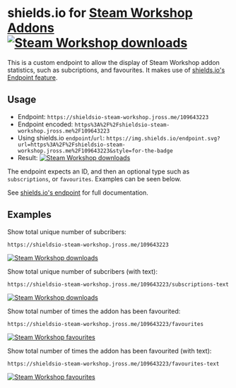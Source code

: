 # shields.io for [Steam Workshop Addons](https://steamcommunity.com/workshop/) <a href="https://steamcommunity.com/sharedfiles/filedetails/?id=109643223"><img src="https://img.shields.io/endpoint.svg?url=https%3A%2F%2Fshieldsio-steam-workshop.jross.me%2F109643223&style=for-the-badge" alt="Steam Workshop downloads"></a>
This is a custom endpoint to allow the display of Steam Workshop addon statistics, such as subcriptions, and favourites. It makes use of [shields.io's Endpoint feature](https://shields.io/#/endpoint).

## Usage
- Endpoint: `https://shieldsio-steam-workshop.jross.me/109643223`
- Endpoint encoded: `https%3A%2F%2Fshieldsio-steam-workshop.jross.me%2F109643223`
- Using shields.io `endpoint`/`url`: `https://img.shields.io/endpoint.svg?url=https%3A%2F%2Fshieldsio-steam-workshop.jross.me%2F109643223&style=for-the-badge`
- Result: <a href="https://steamcommunity.com/sharedfiles/filedetails/?id=109643223"><img src="https://img.shields.io/endpoint.svg?url=https://shieldsio-steam-workshop.jross.me/109643223&style=for-the-badge" alt="Steam Workshop downloads"></a>

The endpoint expects an ID, and then an optional type such as `subscriptions`, or `favourites`. Examples can be seen below.

See [shields.io's endpoint](https://shields.io/#/endpoint) for full documentation.

## Examples
Show total unique number of subcribers:
```
https://shieldsio-steam-workshop.jross.me/109643223
```
<a href="https://steamcommunity.com/sharedfiles/filedetails/?id=109643223"><img src="https://img.shields.io/endpoint.svg?url=https%3A%2F%2Fshieldsio-steam-workshop.jross.me%2F109643223&style=for-the-badge" alt="Steam Workshop downloads"></a>

Show total unique number of subcribers (with text):
```
https://shieldsio-steam-workshop.jross.me/109643223/subscriptions-text
```
<a href="https://steamcommunity.com/sharedfiles/filedetails/?id=109643223"><img src="https://img.shields.io/endpoint.svg?url=https%3A%2F%2Fshieldsio-steam-workshop.jross.me%2F109643223%2Fsubscriptions-text&style=for-the-badge" alt="Steam Workshop downloads"></a>

Show total number of times the addon has been favourited:
```
https://shieldsio-steam-workshop.jross.me/109643223/favourites
```
<a href="https://steamcommunity.com/sharedfiles/filedetails/?id=109643223"><img src="https://img.shields.io/endpoint.svg?url=https%3A%2F%2Fshieldsio-steam-workshop.jross.me%2F109643223%2Ffavourites&style=for-the-badge" alt="Steam Workshop favourites"></a>

Show total number of times the addon has been favourited (with text):
```
https://shieldsio-steam-workshop.jross.me/109643223/favourites-text
```
<a href="https://steamcommunity.com/sharedfiles/filedetails/?id=109643223"><img src="https://img.shields.io/endpoint.svg?url=https%3A%2F%2Fshieldsio-steam-workshop.jross.me%2F109643223%2Ffavourites-text&style=for-the-badge" alt="Steam Workshop favourites"></a>
